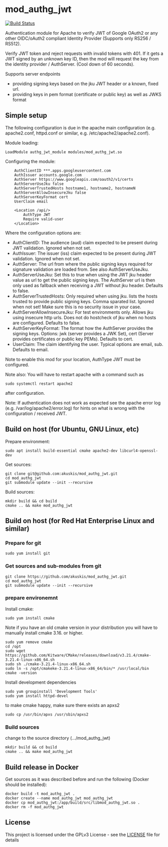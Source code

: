# mod_authg_jwt
[![Build Status](https://travis-ci.org/akuskis/mod_authg_jwt.svg?branch=master)](https://travis-ci.org/akuskis/mod_authg_jwt)

Authentication module for Apache to verify JWT of Google OAuth2 or any other OIDC/oAuth2 compliant Identity Provider (Supports only RS256 / RS512).

Verify JWT token and reject requests with invalid tokens with 401.
If it gets a JWT signed by an unknown key ID, then the mod will request the key from the identity provider / AuthServer. (Cool down of 60 seconds).

Supports server endpoints
- providing signing keys based on the jku JWT header or a known, fixed url.
- providing keys in pem format (certificate or public key) as well as JWKS format


## Simple setup
The following configuration is due in the apache main configuration (e.g. apache2.conf, httpd.conf or similar, e.g. /etc/apache2/apache2.conf).

Module loading:
```
LoadModule authg_jwt_module modules/mod_authg_jwt.so
```

Configuring the module:
```
    AuthClientID ***.apps.googleusercontent.com
    AuthIssuer accounts.google.com
    AuthServer https://www.googleapis.com/oauth2/v1/certs
    AuthServerUseJku false
    AuthServerTrustedHosts hostname1, hostname2, hostnameN
    AuthServerAllowInsecureJku false
    AuthServerKeyFormat cert
    UserClaim email

    <Location /api/>
        AuthType JWT
        Require valid-user
    </Location>
```
Where the configuration options are:
- AuthClientID: The audience (aud) claim expected to be present during JWT validation. Ignored when not set.
- AuthIssuer: The issuer (iss) claim expected to be present during JWT validation. Ignored when not set.
- AuthServer: The url from where the public signing keys required for signature validation are loaded from. See also AuthServerUseJku.
- AuthServerUseJku: Set this to true when using the JWT jku header value as url to get the public signing keys. The AuthServer url is then only used as fallback when receiving a JWT without jku header. Defaults to false.
- AuthServerTrustedHosts: Only required when using jku. lists the hosts trusted to provide public signing keys. Comma sparated list. Ignored when not set! Make sure this is no security issue in your case.
- AuthServerAllowInsecureJku: For test environments only. Allows jku using insecure http urls. Does not do hostcheck of jku when no hosts are configured. Defaults to false.
- AuthServerKeyFormat: The format how the AuthServer provides the signing keys. Options: jwk (server provides a JWK Set), cert (Server provides certificates or public key PEMs). Defaults to cert.
- UserClaim: The claim identifying the user. Typical options are email, sub. Defaults to email.

Note to enable this mod for your location, AuthType JWT must be configured.

Note also: You will have to restart apache with a command such as
```shell script
sudo systemctl restart apache2
```
after configuration.

Note: If authentication does not work as expected see the apache error log (e.g. /var/log/apache2/error.log) for hints on what is wrong with the configuration / received JWT.

## Build on host (for Ubuntu, GNU Linux, etc)

Prepare environment:
```shell script
sudo apt install build-essential cmake apache2-dev libcurl4-openssl-dev
```

Get sources:
```shell script
git clone git@github.com:akuskis/mod_authg_jwt.git
cd mod_authg_jwt
git submodule update --init --recursive
```

Build sources:
```shell script
mkdir build && cd build
cmake .. && make mod_authg_jwt
```

## Build on host (for Red Hat Enterprise Linux and similar)

### Prepare for git
```shell script
sudo yum install git
```

### Get sources and sub-modules from git
```shell script
git clone https://github.com/akuskis/mod_authg_jwt.git
cd mod_authg_jwt
git submodule update --init --recursive
```

### prepare environemnt
Install cmake:
```shell script
sudo yum install cmake
```
Note if you have an old cmake version in your distribution you will have to manually install cmake 3.16. or higher.
```shell script
sudo yum remove cmake
cd /opt
sudo wget https://github.com/Kitware/CMake/releases/download/v3.21.4/cmake-3.21.4-linux-x86_64.sh
sudo sh ./cmake-3.21.4-linux-x86_64.sh
sudo ln -s /opt/cmakeke-3.21.4-linux-x86_64/bin/* /usr/local/bin
cmake -version
```

Install development dependencies
```shell script
sudo yum groupinstall 'Development Tools'
sudo yum install httpd-devel
```

to make cmake happy, make sure there exists an apxs2
```shell script
sudo cp /usr/bin/apxs /usr/sbin/apxs2
```

### Build sources
change to the source directory (.../mod_authg_jwt)
```shell script
mkdir build && cd build
cmake .. && make mod_authg_jwt
```

## Build release in Docker

Get sources as it was described before and run the following (Docker should be installed):
```shell script
docker build -t mod_authg_jwt .
docker create --name mod_authg_jwt mod_authg_jwt
docker cp mod_authg_jwt:/app/build/src/libmod_authg_jwt.so .
docker rm -f mod_authg_jwt
```

## License

This project is licensed under the GPLv3 License - see the [LICENSE](LICENSE) file for details
